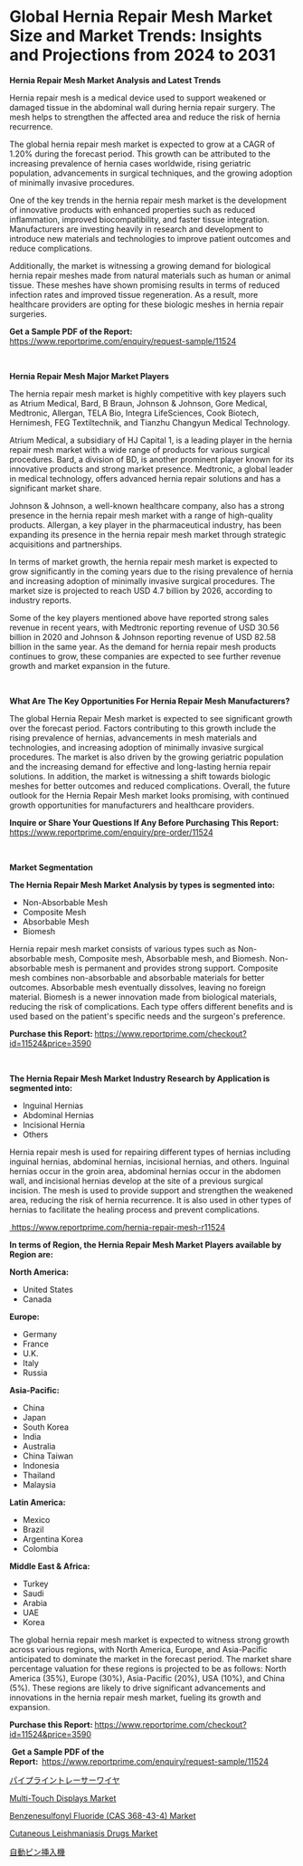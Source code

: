 <p><h1>Global Hernia Repair Mesh Market Size and Market Trends: Insights and Projections from 2024 to 2031</h1></p><p><strong>Hernia Repair Mesh Market Analysis and Latest Trends</strong></p>
<p><p>Hernia repair mesh is a medical device used to support weakened or damaged tissue in the abdominal wall during hernia repair surgery. The mesh helps to strengthen the affected area and reduce the risk of hernia recurrence.</p><p>The global hernia repair mesh market is expected to grow at a CAGR of 1.20% during the forecast period. This growth can be attributed to the increasing prevalence of hernia cases worldwide, rising geriatric population, advancements in surgical techniques, and the growing adoption of minimally invasive procedures.</p><p>One of the key trends in the hernia repair mesh market is the development of innovative products with enhanced properties such as reduced inflammation, improved biocompatibility, and faster tissue integration. Manufacturers are investing heavily in research and development to introduce new materials and technologies to improve patient outcomes and reduce complications.</p><p>Additionally, the market is witnessing a growing demand for biological hernia repair meshes made from natural materials such as human or animal tissue. These meshes have shown promising results in terms of reduced infection rates and improved tissue regeneration. As a result, more healthcare providers are opting for these biologic meshes in hernia repair surgeries.</p></p>
<p><strong>Get a Sample PDF of the Report:&nbsp;</strong> <a href="https://www.reportprime.com/enquiry/request-sample/11524">https://www.reportprime.com/enquiry/request-sample/11524</a></p>
<p>&nbsp;</p>
<p><strong>Hernia Repair Mesh Major Market Players</strong></p>
<p><p>The hernia repair mesh market is highly competitive with key players such as Atrium Medical, Bard, B Braun, Johnson & Johnson, Gore Medical, Medtronic, Allergan, TELA Bio, Integra LifeSciences, Cook Biotech, Hernimesh, FEG Textiltechnik, and Tianzhu Changyun Medical Technology.</p><p>Atrium Medical, a subsidiary of HJ Capital 1, is a leading player in the hernia repair mesh market with a wide range of products for various surgical procedures. Bard, a division of BD, is another prominent player known for its innovative products and strong market presence. Medtronic, a global leader in medical technology, offers advanced hernia repair solutions and has a significant market share.</p><p>Johnson & Johnson, a well-known healthcare company, also has a strong presence in the hernia repair mesh market with a range of high-quality products. Allergan, a key player in the pharmaceutical industry, has been expanding its presence in the hernia repair mesh market through strategic acquisitions and partnerships.</p><p>In terms of market growth, the hernia repair mesh market is expected to grow significantly in the coming years due to the rising prevalence of hernia and increasing adoption of minimally invasive surgical procedures. The market size is projected to reach USD 4.7 billion by 2026, according to industry reports.</p><p>Some of the key players mentioned above have reported strong sales revenue in recent years, with Medtronic reporting revenue of USD 30.56 billion in 2020 and Johnson & Johnson reporting revenue of USD 82.58 billion in the same year. As the demand for hernia repair mesh products continues to grow, these companies are expected to see further revenue growth and market expansion in the future.</p></p>
<p>&nbsp;</p>
<p><strong>What Are The Key Opportunities For Hernia Repair Mesh Manufacturers?</strong></p>
<p><p>The global Hernia Repair Mesh market is expected to see significant growth over the forecast period. Factors contributing to this growth include the rising prevalence of hernias, advancements in mesh materials and technologies, and increasing adoption of minimally invasive surgical procedures. The market is also driven by the growing geriatric population and the increasing demand for effective and long-lasting hernia repair solutions. In addition, the market is witnessing a shift towards biologic meshes for better outcomes and reduced complications. Overall, the future outlook for the Hernia Repair Mesh market looks promising, with continued growth opportunities for manufacturers and healthcare providers.</p></p>
<p><strong>Inquire or Share Your Questions If Any Before Purchasing This Report:</strong> <a href="https://www.reportprime.com/enquiry/pre-order/11524">https://www.reportprime.com/enquiry/pre-order/11524</a></p>
<p>&nbsp;</p>
<p><strong>Market Segmentation</strong></p>
<p><strong>The Hernia Repair Mesh Market Analysis by types is segmented into:</strong></p>
<p><ul><li>Non-Absorbable Mesh</li><li>Composite Mesh</li><li>Absorbable Mesh</li><li>Biomesh</li></ul></p>
<p><p>Hernia repair mesh market consists of various types such as Non-absorbable mesh, Composite mesh, Absorbable mesh, and Biomesh. Non-absorbable mesh is permanent and provides strong support. Composite mesh combines non-absorbable and absorbable materials for better outcomes. Absorbable mesh eventually dissolves, leaving no foreign material. Biomesh is a newer innovation made from biological materials, reducing the risk of complications. Each type offers different benefits and is used based on the patient's specific needs and the surgeon's preference.</p></p>
<p><strong>Purchase this Report:&nbsp;</strong><a href="https://www.reportprime.com/checkout?id=11524&price=3590">https://www.reportprime.com/checkout?id=11524&price=3590</a></p>
<p>&nbsp;</p>
<p><strong>The Hernia Repair Mesh Market Industry Research by Application is segmented into:</strong></p>
<p><ul><li>Inguinal Hernias</li><li>Abdominal Hernias</li><li>Incisional Hernia</li><li>Others</li></ul></p>
<p><p>Hernia repair mesh is used for repairing different types of hernias including inguinal hernias, abdominal hernias, incisional hernias, and others. Inguinal hernias occur in the groin area, abdominal hernias occur in the abdomen wall, and incisional hernias develop at the site of a previous surgical incision. The mesh is used to provide support and strengthen the weakened area, reducing the risk of hernia recurrence. It is also used in other types of hernias to facilitate the healing process and prevent complications.</p></p>
<p><a href="https://www.reportprime.com/hernia-repair-mesh-r11524">&nbsp;https://www.reportprime.com/hernia-repair-mesh-r11524</a></p>
<p><strong>In terms of Region, the Hernia Repair Mesh Market Players available by Region are:</strong></p>
<p>
    <p> <strong> North America: </strong>
        <ul>
            <li>United States</li>
            <li>Canada</li>
        </ul>
        </p> 
    <p> <strong> Europe: </strong>
        <ul>
            <li>Germany</li>
            <li>France</li>
            <li>U.K.</li>
            <li>Italy</li>
            <li>Russia</li>
        </ul>
        </p> 
    <p> <strong> Asia-Pacific: </strong>
        <ul>
            <li>China</li>
            <li>Japan</li>
            <li>South Korea</li>
            <li>India</li>
            <li>Australia</li>
            <li>China Taiwan</li>
            <li>Indonesia</li>
            <li>Thailand</li>
            <li>Malaysia</li>
        </ul>
        </p> 
    <p> <strong> Latin America: </strong>
        <ul>
            <li>Mexico</li>
            <li>Brazil</li>
            <li>Argentina Korea</li>
            <li>Colombia</li>
        </ul>
        </p> 
    <p> <strong> Middle East & Africa: </strong>
        <ul>
            <li>Turkey</li>
            <li>Saudi</li>
            <li>Arabia</li>
            <li>UAE</li>
            <li>Korea</li>
        </ul>
    </p>
    </p>
<p><p>The global hernia repair mesh market is expected to witness strong growth across various regions, with North America, Europe, and Asia-Pacific anticipated to dominate the market in the forecast period. The market share percentage valuation for these regions is projected to be as follows: North America (35%), Europe (30%), Asia-Pacific (20%), USA (10%), and China (5%). These regions are likely to drive significant advancements and innovations in the hernia repair mesh market, fueling its growth and expansion.</p></p>
<p><strong>Purchase this Report: </strong><a href="https://www.reportprime.com/checkout?id=11524&price=3590">https://www.reportprime.com/checkout?id=11524&price=3590</a></p>
<p>&nbsp;<strong>Get a Sample PDF of the Report:&nbsp;&nbsp;</strong><a href="https://www.reportprime.com/enquiry/request-sample/11524">https://www.reportprime.com/enquiry/request-sample/11524</a></p>
<p><strong></strong></p>
<p><p><a href="https://github.com/KaydenJohns1964/Market-Research-Report-List-1/blob/main/501925282928.md">パイプライントレーサーワイヤ</a></p><p><a href="https://issuu.com/reportprime-2/docs/multi-touch-displays-market-size-2030.pptx">Multi-Touch Displays Market</a></p><p><a href="https://github.com/maudAbbott7/Market-Research-Report-List-1/blob/main/benzenesulfonyl-fluoride-cas-368-43-4-market.md">Benzenesulfonyl Fluoride (CAS 368-43-4) Market</a></p><p><a href="https://github.com/MaraKoelpin2023/Market-Research-Report-List-1/blob/main/cutaneous-leishmaniasis-drugs-market.md">Cutaneous Leishmaniasis Drugs Market</a></p><p><a href="https://github.com/marbadji/Market-Research-Report-List-1/blob/main/468823082927.md">自動ピン挿入機</a></p></p>